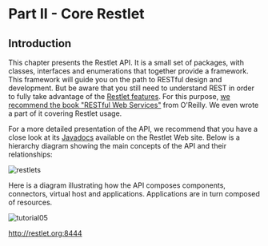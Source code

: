 # Part II - Core Restlet

## Introduction

This chapter presents the Restlet API. It is a small set of packages,
with classes, interfaces and enumerations that together provide a
framework. This framework will guide you on the path to RESTful design
and development. But be aware that you still need to understand REST in
order to fully take advantage of the [Restlet features](../introduction/features).
For this purpose, [we recommend the book "RESTful Web Services"](http://restlet.org/learn/books)
from O'Reilly. We even wrote a part of it covering Restlet usage.

For a more detailed presentation of the API, we recommend that you have
a close look at its [Javadocs](javadocs://jse/api/)
available on the Restlet Web site. Below is a hierarchy diagram showing
the main concepts of the API and their relationships:

![restlets](/learn/tutorial/${restlet-version-minor}/images/restlets "restlets")

Here is a diagram illustrating how the API composes components,
connectors, virtual host and applications. Applications are in turn
composed of resources.

![tutorial05](/learn/tutorial/${restlet-version-minor}/images/tutorial05 "tutorial05")

http://restlet.org:8444